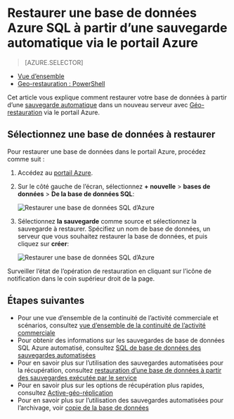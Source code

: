<properties
    pageTitle="Restaurer une base de données Azure SQL à partir d’une sauvegarde automatique (Azure portal) | Microsoft Azure"
    description="Restaurer une base de données Azure SQL à partir d’une sauvegarde automatique (Azure portal)."
    services="sql-database"
    documentationCenter=""
    authors="stevestein"
    manager="jhubbard"
    editor=""/>

<tags
    ms.service="sql-database"
    ms.devlang="NA"
    ms.date="10/18/2016"
    ms.author="sstein"
    ms.workload="NA"
    ms.topic="article"
    ms.tgt_pltfrm="NA"/>


# <a name="restore-an-azure-sql-database-from-an-automatic-backup-using-the-azure-portal"></a>Restaurer une base de données Azure SQL à partir d’une sauvegarde automatique via le portail Azure


> [AZURE.SELECTOR]
- [Vue d’ensemble](sql-database-recovery-using-backups.md#geo-restore)
- [Geo-restauration : PowerShell](sql-database-geo-restore-powershell.md)

Cet article vous explique comment restaurer votre base de données à partir d’une [sauvegarde automatique](sql-database-automated-backups.md) dans un nouveau serveur avec [Géo-restauration](sql-database-recovery-using-backups/.md#geo-restore) via le portail Azure.

## <a name="select-a-database-to-restore"></a>Sélectionnez une base de données à restaurer

Pour restaurer une base de données dans le portail Azure, procédez comme suit :

1.  Accédez au [portail Azure](https://portal.azure.com).
2.  Sur le côté gauche de l’écran, sélectionnez **+ nouvelle** > **bases de données** > **De la base de données SQL**:

    ![Restaurer une base de données SQL d’Azure](./media/sql-database-geo-restore-portal/new-sql-database.png)

3.  Sélectionnez **la sauvegarde** comme source et sélectionnez la sauvegarde à restaurer. Spécifiez un nom de base de données, un serveur que vous souhaitez restaurer la base de données, et puis cliquez sur **créer**:
  
    ![Restaurer une base de données SQL d’Azure](./media/sql-database-geo-restore-portal/geo-restore.png)

Surveiller l’état de l’opération de restauration en cliquant sur l’icône de notification dans le coin supérieur droit de la page. 


## <a name="next-steps"></a>Étapes suivantes

- Pour une vue d’ensemble de la continuité de l’activité commerciale et scénarios, consultez [vue d’ensemble de la continuité de l’activité commerciale](sql-database-business-continuity.md)
- Pour obtenir des informations sur les sauvegardes de base de données SQL Azure automatisé, consultez [SQL de base de données des sauvegardes automatisées](sql-database-automated-backups.md)
- Pour en savoir plus sur l’utilisation des sauvegardes automatisées pour la récupération, consultez [restauration d’une base de données à partir des sauvegardes exécutée par le service](sql-database-recovery-using-backups.md)
- Pour en savoir plus sur les options de récupération plus rapides, consultez [Active-géo-réplication](sql-database-geo-replication-overview.md)  
- Pour en savoir plus sur l’utilisation des sauvegardes automatisées pour l’archivage, voir [copie de la base de données](sql-database-copy.md)

